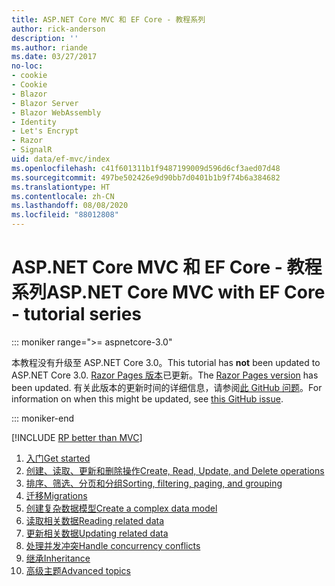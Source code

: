 ```yaml
---
title: ASP.NET Core MVC 和 EF Core - 教程系列
author: rick-anderson
description: ''
ms.author: riande
ms.date: 03/27/2017
no-loc:
- cookie
- Cookie
- Blazor
- Blazor Server
- Blazor WebAssembly
- Identity
- Let's Encrypt
- Razor
- SignalR
uid: data/ef-mvc/index
ms.openlocfilehash: c41f601311b1f9487199009d596d6cf3aed07d48
ms.sourcegitcommit: 497be502426e9d90bb7d0401b1b9f74b6a384682
ms.translationtype: HT
ms.contentlocale: zh-CN
ms.lasthandoff: 08/08/2020
ms.locfileid: "88012808"
---
```

# <a name="aspnet-core-mvc-with-ef-core---tutorial-series"></a><span data-ttu-id="b5eea-102">ASP.NET Core MVC 和 EF Core - 教程系列</span><span class="sxs-lookup"><span data-stu-id="b5eea-102">ASP.NET Core MVC with EF Core - tutorial series</span></span>

::: moniker range=">= aspnetcore-3.0"

<span data-ttu-id="b5eea-103">本教程没有升级至 ASP.NET Core 3.0。</span><span class="sxs-lookup"><span data-stu-id="b5eea-103">This tutorial has **not** been updated to ASP.NET Core 3.0.</span></span> <span data-ttu-id="b5eea-104">[Razor Pages 版本](xref:data/ef-rp/intro)已更新。</span><span class="sxs-lookup"><span data-stu-id="b5eea-104">The [Razor Pages version](xref:data/ef-rp/intro) has been updated.</span></span> <span data-ttu-id="b5eea-105">有关此版本的更新时间的详细信息，请参阅[此 GitHub 问题](https://github.com/dotnet/AspNetCore.Docs/issues/13920)。</span><span class="sxs-lookup"><span data-stu-id="b5eea-105">For information on when this might be updated, see [this GitHub issue](https://github.com/dotnet/AspNetCore.Docs/issues/13920).</span></span>

::: moniker-end

[!INCLUDE [RP better than MVC](../../includes/RP-EF/rp-over-mvc.md)]

1. [<span data-ttu-id="b5eea-106">入门</span><span class="sxs-lookup"><span data-stu-id="b5eea-106">Get started</span></span>](xref:data/ef-mvc/intro)
1. [<span data-ttu-id="b5eea-107">创建、读取、更新和删除操作</span><span class="sxs-lookup"><span data-stu-id="b5eea-107">Create, Read, Update, and Delete operations</span></span>](xref:data/ef-mvc/crud)
1. [<span data-ttu-id="b5eea-108">排序、筛选、分页和分组</span><span class="sxs-lookup"><span data-stu-id="b5eea-108">Sorting, filtering, paging, and grouping</span></span>](xref:data/ef-mvc/sort-filter-page)
1. [<span data-ttu-id="b5eea-109">迁移</span><span class="sxs-lookup"><span data-stu-id="b5eea-109">Migrations</span></span>](xref:data/ef-mvc/migrations)
1. [<span data-ttu-id="b5eea-110">创建复杂数据模型</span><span class="sxs-lookup"><span data-stu-id="b5eea-110">Create a complex data model</span></span>](xref:data/ef-mvc/complex-data-model)
1. [<span data-ttu-id="b5eea-111">读取相关数据</span><span class="sxs-lookup"><span data-stu-id="b5eea-111">Reading related data</span></span>](xref:data/ef-mvc/read-related-data)
1. [<span data-ttu-id="b5eea-112">更新相关数据</span><span class="sxs-lookup"><span data-stu-id="b5eea-112">Updating related data</span></span>](xref:data/ef-mvc/update-related-data)
1. [<span data-ttu-id="b5eea-113">处理并发冲突</span><span class="sxs-lookup"><span data-stu-id="b5eea-113">Handle concurrency conflicts</span></span>](xref:data/ef-mvc/concurrency)
1. [<span data-ttu-id="b5eea-114">继承</span><span class="sxs-lookup"><span data-stu-id="b5eea-114">Inheritance</span></span>](xref:data/ef-mvc/inheritance)
1. [<span data-ttu-id="b5eea-115">高级主题</span><span class="sxs-lookup"><span data-stu-id="b5eea-115">Advanced topics</span></span>](xref:data/ef-mvc/advanced)
